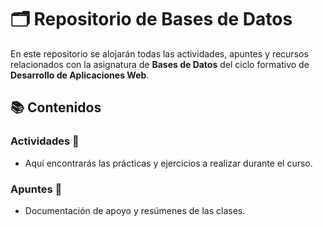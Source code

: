 # 🗂️ Repositorio de Bases de Datos

En este repositorio se alojarán todas las actividades, apuntes y recursos relacionados con la asignatura de **Bases de Datos** del ciclo formativo de **Desarrollo de Aplicaciones Web**.

## 📚 Contenidos

### **Actividades** 📝
   - Aquí encontrarás las prácticas y ejercicios a realizar durante el curso.
   
### **Apuntes** 📖
   - Documentación de apoyo y resúmenes de las clases.
